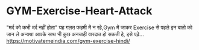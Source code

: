 # GYM-Exercise-Heart-Attack
"मर्द को कभी दर्द नहीं होता" यह गलत फहमी में न रहे,Gym में जाकर Exercise से पहले इन बातो को जान ले अन्यथा आपके साथ भी कुछ अनचाही वारदात हो सकती हे, इसे पढ़े…https://motivatemeindia.com/gym-exercise-hindi/
